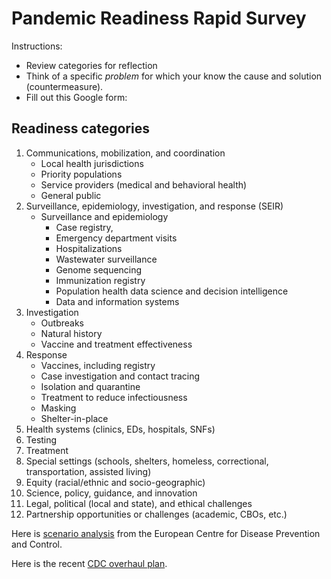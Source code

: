 # Pandemic Readiness Rapid Survey

Instructions:
- Review categories for reflection
- Think of a specific *problem* for which your know the cause and solution (countermeasure).
- Fill out this Google form: 


## Readiness categories

1. Communications, mobilization, and coordination
   - Local health jurisdictions 
   - Priority populations
   - Service providers (medical and behavioral health)
   - General public
2. Surveillance, epidemiology, investigation, and response (SEIR) 
   - Surveillance and epidemiology 
     - Case registry,
     - Emergency department visits
     - Hospitalizations
     - Wastewater surveillance
     - Genome sequencing
     - Immunization registry
     - Population health data science and decision intelligence
     - Data and information systems
2. Investigation 
   - Outbreaks
   - Natural history
   - Vaccine and treatment effectiveness
3. Response 
   - Vaccines, including registry
   - Case investigation and contact tracing
   - Isolation and quarantine
   - Treatment to reduce infectiousness
   - Masking
   - Shelter-in-place
4.	Health systems (clinics, EDs, hospitals, SNFs)
5.	Testing
6.	Treatment
7.	Special settings (schools, shelters, homeless, correctional, transportation, assisted living)
8.	Equity (racial/ethnic and socio-geographic)
9.	Science, policy, guidance, and innovation
10. Legal, political (local and state), and ethical challenges
11. Partnership opportunities or challenges (academic, CBOs, etc.)

Here is [scenario analysis](https://www.ecdc.europa.eu/sites/default/files/documents/covid-19-post-acute-phase-pandemic-scenarios-august-2022.pdf) from the  European Centre for Disease Prevention and Control.

Here is the recent [CDC overhaul plan](https://www.cdc.gov/about/organization/cdc-moving-forward.html).
